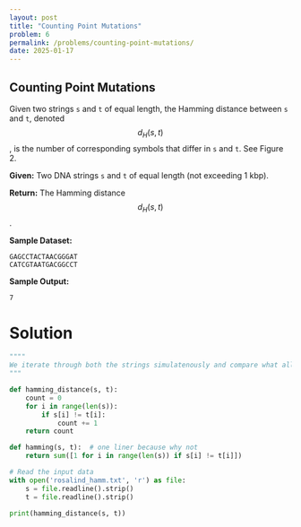 ```yaml
---
layout: post
title: "Counting Point Mutations"
problem: 6
permalink: /problems/counting-point-mutations/
date: 2025-01-17
---
```


## Counting Point Mutations

Given two strings `s` and `t` of equal length, the Hamming distance between `s` and `t`, denoted  $$d_H(s,t)$$, is the number of corresponding symbols that differ in `s` and `t`. See Figure 2.

**Given:** Two DNA strings `s` and `t` of equal length (not exceeding 1 kbp).

**Return:** The Hamming distance $$d_H(s,t)$$.

**Sample Dataset:**

```plaintext
GAGCCTACTAACGGGAT
CATCGTAATGACGGCCT
```

**Sample Output:**

```plaintext
7
```

# Solution

```python
""""
We iterate through both the strings simulatenously and compare what all characters are different
"""

def hamming_distance(s, t):
    count = 0    
    for i in range(len(s)):
        if s[i] != t[i]:
            count += 1
    return count

def hamming(s, t):  # one liner because why not
    return sum([1 for i in range(len(s)) if s[i] != t[i]])

# Read the input data
with open('rosalind_hamm.txt', 'r') as file:
    s = file.readline().strip()
    t = file.readline().strip()

print(hamming_distance(s, t))
```
